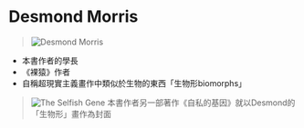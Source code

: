 # Desmond Morris
> ![Desmond Morris](https://i.imgur.com/7dFiKqI.jpg)
- 本書作者的學長
- 《裸猿》作者
- 自稱超現實主義畫作中類似於生物的東西「生物形biomorphs」
> ![The Selfish Gene](https://i.imgur.com/xEUbplC.jpg)
> 本書作者另一部著作《自私的基因》就以Desmond的「生物形」畫作為封面
